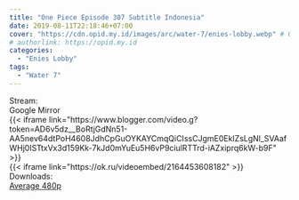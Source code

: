 ```yaml
---
title: "One Piece Episode 307 Subtitle Indonesia"
date: 2019-08-11T22:18:46+07:00
cover: "https://cdn.opid.my.id/images/arc/water-7/enies-lobby.webp" # Optional, cover
# authorlink: https://opid.my.id
categories:
  - "Enies Lobby"
tags:
  - "Water 7"
---
```

<div class="ui menu violet borderless inverted">
  <div class="header item active">
        Stream:
    </div>
  <a class="active item" data-tab="google">
    <i class="google drive icon"></i> Google
  </a>
  <a class="item nounderline" data-tab="mirror">
    <i class="odnoklassniki icon"></i> Mirror
  </a>
</div>
<div class="ui bottom attached tab segment active" style="border:0 !important;" data-tab="google">
 {{< iframe link="https://www.blogger.com/video.g?token=AD6v5dz__BoRtjGdNn51-AA5nev64dtPoH4608JdhCpGuOYKAYCmqQiCIssCJgmE0EkIZsLgNl_SVAafWHj0ISTtxVx3d159Kk-7kJd0mYuEu5H6vP9ciulRTTrd-iAZxiprq6kW-b9F" >}}
</div>
<div class="ui bottom attached tab segment" style="border:0 !important;" data-tab="mirror">
{{< iframe link="https://ok.ru/videoembed/2164453608182" >}}
</div>
<div class="ui menu violet borderless inverted">
  <div class="header item active">
        Downloads:
    </div>
  <a class="item nounderline" href="https://ouo.io/vv1YX0" target="_blank" rel="dofollow"><i class="google drive icon"></i>
    Average 480p</a>
</div>